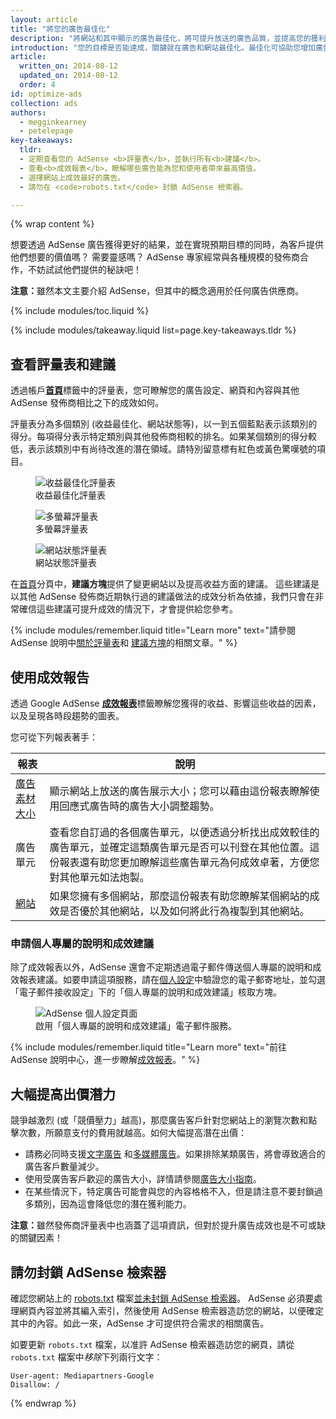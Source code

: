 ```yaml
---
layout: article
title: "將您的廣告最佳化"
description: "將網站和其中顯示的廣告最佳化，將可提升放送的廣告品質，並提高您的獲利能力。"
introduction: "您的目標是否能達成，關鍵就在廣告和網站最佳化。最佳化可協助您增加廣告收入、提高網站使用率、獲得更多流量或達成您的其他任何目標。"
article:
  written_on: 2014-08-12
  updated_on: 2014-08-12
  order: 4
id: optimize-ads
collection: ads
authors:
  - megginkearney
  - petelepage
key-takeaways:
  tldr:
  - 定期查看您的 AdSense <b>評量表</b>，並執行所有<b>建議</b>。
  - 查看<b>成效報表</b>，瞭解哪些廣告能為您和使用者帶來最高價值。
  - 選擇網站上成效最好的廣告。
  - 請勿在 <code>robots.txt</code> 封鎖 AdSense 檢索器。

---
```


{% wrap content %}

想要透過 AdSense 廣告獲得更好的結果，並在實現預期目標的同時，為客戶提供他們想要的價值嗎？ 需要靈感嗎？
AdSense 專家經常與各種規模的發佈商合作，不妨試試他們提供的秘訣吧！

<b>注意：</b>雖然本文主要介紹 AdSense，但其中的概念適用於任何廣告供應商。

{% include modules/toc.liquid %}

{% include modules/takeaway.liquid list=page.key-takeaways.tldr %}

## 查看評量表和建議

透過帳戶<b>[首頁](https://www.google.com/adsense/app#home)</b>標籤中的評量表，您可瞭解您的廣告設定、網頁和內容與其他 AdSense 發佈商相比之下的成效如何。

評量表分為多個類別 (收益最佳化、網站狀態等)，以一到五個藍點表示該類別的得分。每項得分表示特定類別與其他發佈商相較的排名。如果某個類別的得分較低，表示該類別中有尚待改進的潛在領域。請特別留意標有紅色或黃色驚嘆號的項目。

<figure>
  <img src="images/optimization_score.png" alt="收益最佳化評量表">
  <figcaption>收益最佳化評量表</figcaption>
</figure>

<figure>
  <img src="images/multiscreen_score.png" alt="多螢幕評量表">
  <figcaption>多螢幕評量表</figcaption>
</figure>

<figure>
  <img src="images/site_score.png" alt="網站狀態評量表">
  <figcaption>網站狀態評量表</figcaption>
</figure>



在[首頁](https://www.google.com/adsense/app#home)分頁中，<b>建議方塊</b>提供了變更網站以及提高收益方面的建議。
這些建議是以其他 AdSense 發佈商近期執行過的建議做法的成效分析為依據，我們只會在非常確信這些建議可提升成效的情況下，才會提供給您參考。

{% include modules/remember.liquid title="Learn more" text="請參閱 AdSense 說明中<a href='https://support.google.com/adsense/answer/3006004'>關於評量表</a>和 <a href='https://support.google.com/adsense/answer/1725006'>建議方塊</a>的相關文章。" %}

## 使用成效報告

透過 Google AdSense <b>[成效報表](https://www.google.com/adsense/app#viewreports)</b>標籤瞭解您獲得的收益、影響這些收益的因素，以及呈現各時段趨勢的圖表。

您可從下列報表著手：

<table class="table-2">
  <colgroup>
    <col span="1">
    <col span="1">
  </colgroup>
  <thead>
    <tr>
      <th>報表</th>
    <th>說明</th>
    </tr>
  </thead>
  <tbody>
    <tr>
      <td data-th="報表">
        <a href="https://support.google.com/adsense/answer/3540509">廣告素材大小</a>
      </td>
    <td data-th="說明">
        顯示網站上放送的廣告展示大小；您可以藉由這份報表瞭解使用回應式廣告時的廣告大小調整趨勢。
      </td>
    </tr>
    <tr>
      <td data-th="報表">
        廣告單元
      </td>
    <td data-th="說明">
        查看您自訂過的各個廣告單元，以便透過分析找出成效較佳的廣告單元，並確定這類廣告單元是否可以刊登在其他位置。這份報表還有助您更加瞭解這些廣告單元為何成效卓著，方便您對其他單元如法炮製。
      </td>
    </tr>
    <tr>
      <td data-th="報表"> <a href="https://support.google.com/adsense/answer/1407511">網站</a>
      </td>
    <td data-th="說明">
        如果您擁有多個網站，那麼這份報表有助您瞭解某個網站的成效是否優於其他網站，以及如何將此行為複製到其他網站。
      </td>
    </tr>
  </tbody>
</table>

### 申請個人專屬的說明和成效建議

除了成效報表以外，AdSense 還會不定期透過電子郵件傳送個人專屬的說明和成效報表建議。如要申請這項服務，請在[個人設定](https://www.google.com/adsense/app#personalSettings)中驗證您的電子郵寄地址，並勾選「電子郵件接收設定」下的「個人專屬的說明和成效建議」核取方塊。

<figure>
  <img src="images/adsense-emails.jpg" srcset="images/adsense-emails.jpg 1x, images/adsense-emails-2x.jpg 2x" alt="AdSense 個人設定頁面">
  <figcaption>啟用「個人專屬的說明和成效建議」電子郵件服務。</figcaption>
</figure>

{% include modules/remember.liquid title="Learn more" text="前往 AdSense 說明中心，進一步瞭解<a href='https://support.google.com/adsense/answer/160562'>成效報表</a>。" %}

## 大幅提高出價潛力

競爭越激烈 (或「競價壓力」越高)，那麼廣告客戶針對您網站上的瀏覽次數和點擊次數，所願意支付的費用就越高。如何大幅提高潛在出價：

* 請務必同時支援[文字廣告](https://support.google.com/adsense/answer/185665) 和[多媒體廣告](https://support.google.com/adsense/answer/185666)。如果排除某類廣告，將會導致適合的廣告客戶數量減少。
* 使用受廣告客戶歡迎的廣告大小，詳情請參閱[廣告大小指南](https://support.google.com/adsense/answer/6002621)。
* 在某些情況下，特定廣告可能會與您的內容格格不入，但是請注意不要封鎖過多類別，因為這會降低您的潛在獲利能力。

<b>注意：</b>雖然發佈商評量表中也涵蓋了這項資訊，但對於提升廣告成效也是不可或缺的關鍵因素！

## 請勿封鎖 AdSense 檢索器

確認您網站上的 [robots.txt](https://support.google.com/webmasters/answer/6062608) 檔案[並未封鎖 AdSense 檢索器](https://support.google.com/adsense/answer/10532)。
AdSense 必須要處理網頁內容並將其編入索引，然後使用 AdSense 檢索器造訪您的網站，以便確定其中的內容。如此一來，AdSense 才可提供符合需求的相關廣告。

如要更新 `robots.txt` 檔案，以准許 AdSense 檢索器造訪您的網頁，請從 `robots.txt` 檔案中*移除*下列兩行文字：

    User-agent: Mediapartners-Google
    Disallow: /



{% endwrap %}

